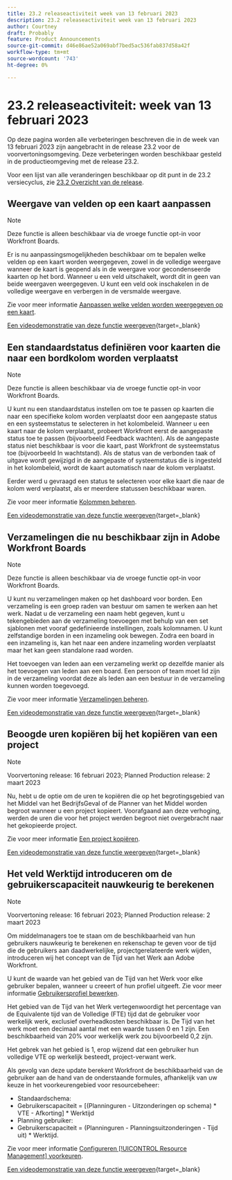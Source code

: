 ```yaml
---
title: 23.2 releaseactiviteit week van 13 februari 2023
description: 23.2 releaseactiviteit week van 13 februari 2023
author: Courtney
draft: Probably
feature: Product Announcements
source-git-commit: d46e86ae52a069abf7bed5ac536fab837d58a42f
workflow-type: tm+mt
source-wordcount: '743'
ht-degree: 0%

---
```


# 23.2 releaseactiviteit: week van 13 februari 2023

Op deze pagina worden alle verbeteringen beschreven die in de week van 13 februari 2023 zijn aangebracht in de release 23.2 voor de voorvertoningsomgeving. Deze verbeteringen worden beschikbaar gesteld in de productieomgeving met de release 23.2.

Voor een lijst van alle veranderingen beschikbaar op dit punt in de 23.2 versiecyclus, zie [23.2 Overzicht van de release](/help/quicksilver/product-announcements/product-releases/23.2-release-activity/23-2-release-overview.md).

## Weergave van velden op een kaart aanpassen

>[!NOTE]
>
>Deze functie is alleen beschikbaar via de vroege functie opt-in voor Workfront Boards.


Er is nu aanpassingsmogelijkheden beschikbaar om te bepalen welke velden op een kaart worden weergegeven, zowel in de volledige weergave wanneer de kaart is geopend als in de weergave voor gecondenseerde kaarten op het bord. Wanneer u een veld uitschakelt, wordt dit in geen van beide weergaven weergegeven. U kunt een veld ook inschakelen in de volledige weergave en verbergen in de versmalde weergave.

Zie voor meer informatie [Aanpassen welke velden worden weergegeven op een kaart](/help/quicksilver/agile/get-started-with-boards/customize-fields-on-card.md).

[Een videodemonstratie van deze functie weergeven](https://video.tv.adobe.com/v/3415710/){target=_blank}

## Een standaardstatus definiëren voor kaarten die naar een bordkolom worden verplaatst

>[!NOTE]
>
>Deze functie is alleen beschikbaar via de vroege functie opt-in voor Workfront Boards.

U kunt nu een standaardstatus instellen om toe te passen op kaarten die naar een specifieke kolom worden verplaatst door een aangepaste status en een systeemstatus te selecteren in het kolombeleid. Wanneer u een kaart naar de kolom verplaatst, probeert Workfront eerst de aangepaste status toe te passen (bijvoorbeeld Feedback wachten). Als de aangepaste status niet beschikbaar is voor die kaart, past Workfront de systeemstatus toe (bijvoorbeeld In wachtstand). Als de status van de verbonden taak of uitgave wordt gewijzigd in de aangepaste of systeemstatus die is ingesteld in het kolombeleid, wordt de kaart automatisch naar de kolom verplaatst.

Eerder werd u gevraagd een status te selecteren voor elke kaart die naar de kolom werd verplaatst, als er meerdere statussen beschikbaar waren.

Zie voor meer informatie [Kolommen beheren](/help/quicksilver/agile/get-started-with-boards/manage-board-columns.md).

[Een videodemonstratie van deze functie weergeven](https://video.tv.adobe.com/v/3415711/){target=_blank}

## Verzamelingen die nu beschikbaar zijn in Adobe Workfront Boards

>[!NOTE]
>
>Deze functie is alleen beschikbaar via de vroege functie opt-in voor Workfront Boards.

U kunt nu verzamelingen maken op het dashboard voor borden. Een verzameling is een groep raden van bestuur om samen te werken aan het werk. Nadat u de verzameling een naam hebt gegeven, kunt u tekengebieden aan de verzameling toevoegen met behulp van een set sjablonen met vooraf gedefinieerde instellingen, zoals kolomnamen. U kunt zelfstandige borden in een inzameling ook bewegen. Zodra een board in een inzameling is, kan het naar een andere inzameling worden verplaatst maar het kan geen standalone raad worden.

Het toevoegen van leden aan een verzameling werkt op dezelfde manier als het toevoegen van leden aan een board. Een persoon of team moet lid zijn in de verzameling voordat deze als leden aan een bestuur in de verzameling kunnen worden toegevoegd.

Zie voor meer informatie [Verzamelingen beheren](/help/quicksilver/agile/use-boards-agile-planning-tools/manage-collections.md).

[Een videodemonstratie van deze functie weergeven](https://video.tv.adobe.com/v/3415609/){target=_blank}

## Beoogde uren kopiëren bij het kopiëren van een project

>[!NOTE]
>
>Voorvertoning release: 16 februari 2023; Planned Production release: 2 maart 2023

Nu, hebt u de optie om de uren te kopiëren die op het begrotingsgebied van het Middel van het BedrijfsGeval of de Planner van het Middel worden begroot wanneer u een project kopieert. Voorafgaand aan deze verhoging, werden de uren die voor het project werden begroot niet overgebracht naar het gekopieerde project.

Zie voor meer informatie [Een project kopiëren](/help/quicksilver/manage-work/projects/manage-projects/copy-project.md).

[Een videodemonstratie van deze functie weergeven](https://video.tv.adobe.com/v/3415713/){target=_blank}

## Het veld Werktijd introduceren om de gebruikerscapaciteit nauwkeurig te berekenen

>[!NOTE]
>
>Voorvertoning release: 16 februari 2023; Planned Production release: 2 maart 2023

Om middelmanagers toe te staan om de beschikbaarheid van hun gebruikers nauwkeurig te berekenen en rekenschap te geven voor de tijd die de gebruikers aan daadwerkelijke, projectgerelateerde werk wijden, introduceren wij het concept van de Tijd van het Werk aan Adobe Workfront.

U kunt de waarde van het gebied van de Tijd van het Werk voor elke gebruiker bepalen, wanneer u creeert of hun profiel uitgeeft. Zie voor meer informatie [Gebruikersprofiel bewerken](/help/quicksilver/administration-and-setup/add-users/create-and-manage-users/edit-a-users-profile.md).

Het gebied van de Tijd van het Werk vertegenwoordigt het percentage van de Equivalente tijd van de Volledige (FTE) tijd dat de gebruiker voor werkelijk werk, exclusief overheadkosten beschikbaar is. De Tijd van het werk moet een decimaal aantal met een waarde tussen 0 en 1 zijn. Een beschikbaarheid van 20% voor werkelijk werk zou bijvoorbeeld 0,2 zijn.

Het gebrek van het gebied is 1, erop wijzend dat een gebruiker hun volledige VTE op werkelijk besteedt, project-verwant werk.

Als gevolg van deze update berekent Workfront de beschikbaarheid van de gebruiker aan de hand van de onderstaande formules, afhankelijk van uw keuze in het voorkeurengebied voor resourcebeheer:

* Standaardschema:
* Gebruikerscapaciteit = [(Planninguren - Uitzonderingen op schema) * VTE - Afkorting] * Werktijd
* Planning gebruiker:
* Gebruikerscapaciteit = (Planninguren - Planningsuitzonderingen - Tijd uit) * Werktijd.

Zie voor meer informatie [Configureren [!UICONTROL Resource Management] voorkeuren](/help/quicksilver/administration-and-setup/set-up-workfront/configure-system-defaults/configure-resource-mgmt-preferences.md).

[Een videodemonstratie van deze functie weergeven](https://video.tv.adobe.com/v/3415608/){target=_blank}